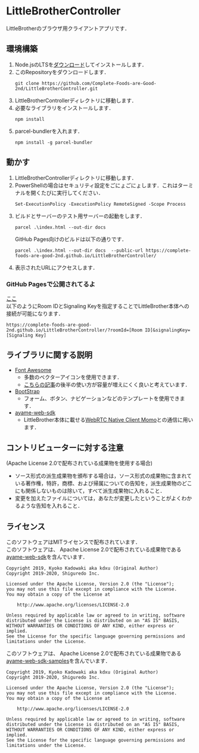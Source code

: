 # LittleBrotherController
LittleBrotherのブラウザ用クライアントアプリです．

## 環境構築
1. Node.jsのLTSを[ダウンロード](https://nodejs.org/ja/)してインストールします．  
1. このRepositoryをダウンロードします．
    ```
    git clone https://github.com/Complete-Foods-are-Good-2nd/LittleBrotherController.git
    ```
1. LittleBrotherControllerディレクトリに移動します．  
1. 必要なライブラリをインストールします．
    ```
    npm install
    ```
1. parcel-bundlerを入れます．  
    ```
    npm install -g parcel-bundler
    ```

## 動かす  
1. LittleBrotherControllerディレクトリに移動します．
1. PowerShellの場合はセキュリティ設定をごにょごにょします．これはターミナルを開くたびに実行してください．  
    ```
    Set-ExecutionPolicy -ExecutionPolicy RemoteSigned -Scope Process
    ```
1. ビルドとサーバーのテスト用サーバーの起動をします．  
    ```
    parcel .\index.html --out-dir docs 
    ```
    GitHub Pages向けのビルドは以下の通りです．
    ```
    parcel .\index.html --out-dir docs  --public-url https://complete-foods-are-good-2nd.github.io/LittleBrotherController/
    ```
1. 表示されたURLにアクセスします．  

### GitHub Pagesで公開されてるよ
[ここ](https://complete-foods-are-good-2nd.github.io/LittleBrotherController/)  
以下のようにRoom IDとSignaling Keyを指定することでLittleBrother本体への接続が可能になります．  
```
https://complete-foods-are-good-2nd.github.io/LittleBrotherController/?roomId=[Room ID]&signalingKey=[Signaling Key]
```

## ライブラリに関する説明
- [Font Awesome](https://fontawesome.com/)  
    - 多数のベクターアイコンを使用できます．
    - [こちらの記事](https://qiita.com/riversun/items/4faa56ac40071f638313)の後半の使い方が容量が増えにくく良いと考えています．  
- [BootStrap](https://getbootstrap.com/)
    - フォーム、ボタン、ナビゲーションなどのテンプレートを使用できます．  
- [ayame-web-sdk](https://github.com/OpenAyame/ayame-web-sdk)
    - LittleBrother本体に載せる[WebRTC Native Client Momo](https://github.com/shiguredo/momo)との通信に用います．  

## コントリビューターに対する注意
(Apache License 2.0で配布されている成果物を使用する場合)  
- ソース形式の派生成果物を頒布する場合は，ソース形式の成果物に含まれている著作権，特許，商標、および帰属についての告知を，派生成果物のどこにも関係しないものは除いて，すべて派生成果物に入れること．
- 変更を加えたファイルについては，あなたが変更したということがよくわかるような告知を入れること．

## ライセンス
このソフトウェアはMITライセンスで配布されています．  
このソフトウェアは、 Apache License 2.0で配布されている成果物である[ayame-web-sdk](https://github.com/OpenAyame/ayame-web-sdk)を含んでいます．  
```
Copyright 2019, Kyoko Kadowaki aka kdxu (Original Author)
Copyright 2019-2020, Shiguredo Inc.

Licensed under the Apache License, Version 2.0 (the "License");
you may not use this file except in compliance with the License.
You may obtain a copy of the License at

    http://www.apache.org/licenses/LICENSE-2.0

Unless required by applicable law or agreed to in writing, software
distributed under the License is distributed on an "AS IS" BASIS,
WITHOUT WARRANTIES OR CONDITIONS OF ANY KIND, either express or implied.
See the License for the specific language governing permissions and
limitations under the License.
```
このソフトウェアは、 Apache License 2.0で配布されている成果物である[ayame-web-sdk-samples](https://github.com/OpenAyame/ayame-web-sdk-samples)を含んでいます． 
```
Copyright 2019, Kyoko Kadowaki aka kdxu (Original Author)
Copyright 2019-2020, Shiguredo Inc.

Licensed under the Apache License, Version 2.0 (the "License");
you may not use this file except in compliance with the License.
You may obtain a copy of the License at

    http://www.apache.org/licenses/LICENSE-2.0

Unless required by applicable law or agreed to in writing, software
distributed under the License is distributed on an "AS IS" BASIS,
WITHOUT WARRANTIES OR CONDITIONS OF ANY KIND, either express or implied.
See the License for the specific language governing permissions and
limitations under the License.
```
